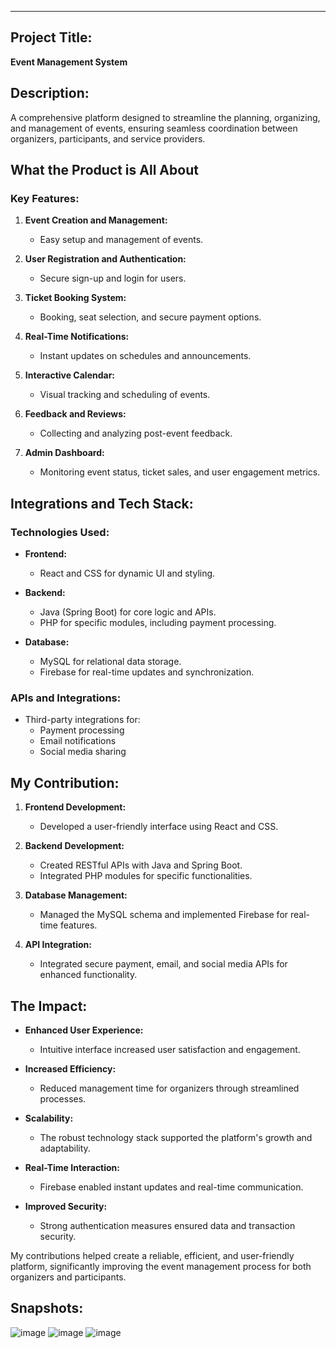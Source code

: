 ---

## Project Title:  
**Event Management System**

## Description:  
A comprehensive platform designed to streamline the planning, organizing, and management of events, ensuring seamless coordination between organizers, participants, and service providers.

## What the Product is All About

### Key Features:
1. **Event Creation and Management:**  
   - Easy setup and management of events.

2. **User Registration and Authentication:**  
   - Secure sign-up and login for users.

3. **Ticket Booking System:**  
   - Booking, seat selection, and secure payment options.

4. **Real-Time Notifications:**  
   - Instant updates on schedules and announcements.

5. **Interactive Calendar:**  
   - Visual tracking and scheduling of events.

6. **Feedback and Reviews:**  
   - Collecting and analyzing post-event feedback.

7. **Admin Dashboard:**  
   - Monitoring event status, ticket sales, and user engagement metrics.

## Integrations and Tech Stack:

### Technologies Used:
- **Frontend:**  
  - React and CSS for dynamic UI and styling.

- **Backend:**  
  - Java (Spring Boot) for core logic and APIs.
  - PHP for specific modules, including payment processing.

- **Database:**  
  - MySQL for relational data storage.
  - Firebase for real-time updates and synchronization.

### APIs and Integrations:
- Third-party integrations for:
  - Payment processing
  - Email notifications
  - Social media sharing

## My Contribution:
1. **Frontend Development:**  
   - Developed a user-friendly interface using React and CSS.

2. **Backend Development:**  
   - Created RESTful APIs with Java and Spring Boot.
   - Integrated PHP modules for specific functionalities.

3. **Database Management:**  
   - Managed the MySQL schema and implemented Firebase for real-time features.

4. **API Integration:**  
   - Integrated secure payment, email, and social media APIs for enhanced functionality.

## The Impact:
- **Enhanced User Experience:**  
  - Intuitive interface increased user satisfaction and engagement.

- **Increased Efficiency:**  
  - Reduced management time for organizers through streamlined processes.

- **Scalability:**  
  - The robust technology stack supported the platform's growth and adaptability.

- **Real-Time Interaction:**  
  - Firebase enabled instant updates and real-time communication.

- **Improved Security:**  
  - Strong authentication measures ensured data and transaction security.

My contributions helped create a reliable, efficient, and user-friendly platform, significantly improving the event management process for both organizers and participants.

## Snapshots:

![image](https://github.com/user-attachments/assets/5c751d70-9296-4b50-be3f-467fa8fa59da)
![image](https://github.com/user-attachments/assets/61aef312-cbf8-405e-83db-92bf3e616349)
![image](https://github.com/user-attachments/assets/e3b8ea1c-6366-46d0-ba8c-4aad22279302)



